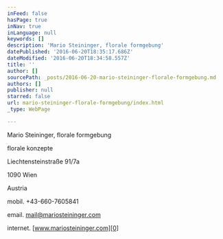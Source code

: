 ```yaml
---
inFeed: false
hasPage: true
inNav: true
inLanguage: null
keywords: []
description: 'Mario Steininger, florale formgebung'
datePublished: '2016-06-20T18:35:17.686Z'
dateModified: '2016-06-20T18:34:58.557Z'
title: ''
author: []
sourcePath: _posts/2016-06-20-mario-steininger-florale-formgebung.md
authors: []
publisher: null
starred: false
url: mario-steininger-florale-formgebung/index.html
_type: WebPage

---
```

Mario Steininger, florale formgebung

florale konzepte

Liechtensteinstraße 91/7a

1090 Wien

Austria

mobil. +43-660-7605841

email. mail@mariosteininger.com

internet. [www.mariosteininger.com][0]

[0]: http://www.mariosteininger.com/